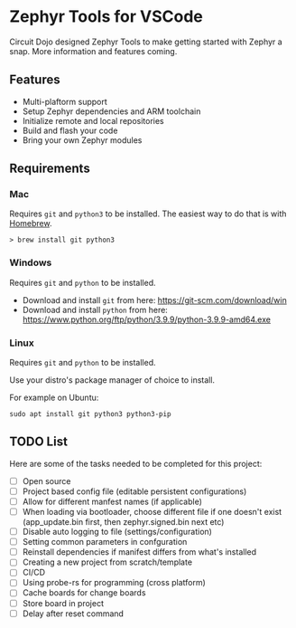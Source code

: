 # Zephyr Tools for VSCode

Circuit Dojo designed Zephyr Tools to make getting started with Zephyr a snap. More information and features coming.

## Features

- Multi-plaftorm support
- Setup Zephyr dependencies and ARM toolchain
- Initialize remote and local repositories
- Build and flash your code
- Bring your own Zephyr modules

## Requirements

### Mac

Requires `git` and `python3` to be installed. The easiest way to do that is with [Homebrew](https://brew.sh).

```
> brew install git python3
```

### Windows

Requires `git` and `python` to be installed.

- Download and install `git` from here: https://git-scm.com/download/win
- Download and install `python` from here: https://www.python.org/ftp/python/3.9.9/python-3.9.9-amd64.exe

### Linux

Requires `git` and `python` to be installed.

Use your distro's package manager of choice to install. 

For example on Ubuntu:

```
sudo apt install git python3 python3-pip
```

## TODO List

Here are some of the tasks needed to be completed for this project:

- [ ] Open source
- [ ] Project based config file (editable persistent configurations)
- [ ] Allow for different manfest names (if applicable)
- [ ] When loading via bootloader, choose different file if one doesn't exist (app_update.bin first, then zephyr.signed.bin next etc)
- [ ] Disable auto logging to file (settings/configuration)
- [ ] Setting common parameters in confguration
- [ ] Reinstall dependencies if manifest differs from what's installed
- [ ] Creating a new project from scratch/template
- [ ] CI/CD
- [ ] Using probe-rs for programming (cross platform)
- [ ] Cache boards for change boards
- [ ] Store board in project
- [ ] Delay after reset command